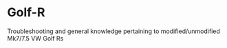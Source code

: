 # Golf-R
Troubleshooting and general knowledge pertaining to modified/unmodified Mk7/7.5 VW Golf Rs
